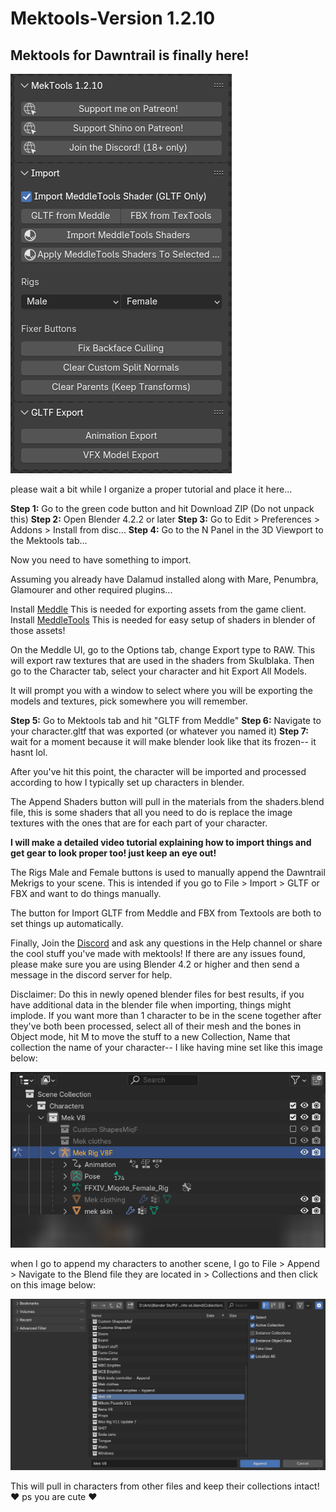 # Mektools-Version 1.2.10

## Mektools for Dawntrail is finally here!

![MekTools Addon Interface](assets/mektools_ui_10.png)

please wait a bit while I organize a proper tutorial and place it here...

**Step 1:** Go to the green code button and hit Download ZIP (Do not unpack this)
**Step 2:** Open Blender 4.2.2 or later
**Step 3:** Go to Edit > Preferences > Addons > Install from disc...
**Step 4:** Go to the N Panel in the 3D Viewport to the Mektools tab...

Now you need to have something to import.

Assuming you already have Dalamud installed along with Mare, Penumbra, Glamourer and other required plugins...

Install [Meddle](https://github.com/PassiveModding/Meddle) This is needed for exporting assets from the game client.
Install [MeddleTools](https://github.com/PassiveModding/MeddleTools) This is needed for easy setup of shaders in blender of those assets!

On the Meddle UI, go to the Options tab, change Export type to RAW. This will export raw textures that are used in the shaders from Skulblaka. Then go to the Character tab, select your character and hit Export All Models.

It will prompt you with a window to select where you will be exporting the models and textures, pick somewhere you will remember.

**Step 5:** Go to Mektools tab and hit "GLTF from Meddle"
**Step 6:** Navigate to your character.gltf that was exported (or whatever you named it)
**Step 7:** wait for a moment because it will make blender look like that its frozen-- it hasnt lol.

After you've hit this point, the character will be imported and processed according to how I typically set up characters in blender.

The Append Shaders button will pull in the materials from the shaders.blend file, this is some shaders that all you need to do is replace the image textures with the ones that are for each part of your character.

**I will make a detailed video tutorial explaining how to import things and get gear to look proper too! just keep an eye out!**

The Rigs Male and Female buttons is used to manually append the Dawntrail Mekrigs to your scene. This is intended if you go to File > Import > GLTF or FBX and want to do things manually.

The button for Import GLTF from Meddle and FBX from Textools are both to set things up automatically.

Finally, Join the [Discord](https://www.discord.gg/98DqcKE) and ask any questions in the Help channel or share the cool stuff you've made with mektools!
If there are any issues found, please make sure you are using Blender 4.2 or higher and then send a message in the discord server for help.

Disclaimer: Do this in newly opened blender files for best results, if you have additional data in the blender file when importing, things might implode. If you want more than 1 character to be in the scene together after they've both been processed, select all of their mesh and the bones in Object mode, hit M to move the stuff to a new Collection, Name that collection the name of your character-- I like having mine set like this image below:

![Outliner Collection example](assets/outliner_collection_example.png)

when I go to append my characters to another scene, I go to File > Append > Navigate to the Blend file they are located in > Collections and then click on this image below:

![Appending Characters to scenes](assets/append_char_collection.png)

This will pull in characters from other files and keep their collections intact! ♥ ps you are cute ♥
